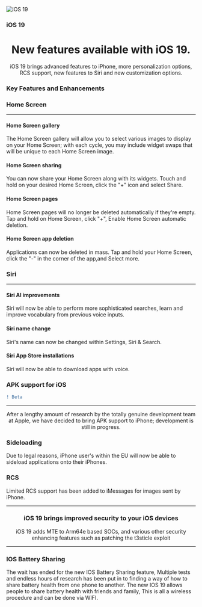 ![iOS 19](https://cdn.discordapp.com/attachments/1045431260815822948/1046114794886938724/IMG_1127.png)
### iOS 19
<h1 align="Center">New features available with iOS 19.</h1>
<p align="Center">iOS 19 brings advanced features to iPhone, more personalization options, RCS support, new features to Siri and new customization options.</p>

### Key Features and Enhancements

### Home Screen
------
#### Home Screen gallery
The Home Screen gallery will allow you to select various images to display on your Home Screen; with each cycle, you may include widget swaps that will be unique to each Home Screen image.
#### Home Screen sharing
You can now share your Home Screen along with its widgets. Touch and hold on your desired Home Screen, click the "+" icon and select Share.
#### Home Screen pages
Home Screen pages will no longer be deleted automatically if they're empty. Tap and hold on Home Screen, click "+", Enable Home Screen automatic deletion.
#### Home Screen app deletion
Applications can now be deleted in mass. Tap and hold your Home Screen, click the "-" in the corner of the app,and Select more.

### Siri
------
#### Siri AI improvements 
Siri will now be able to perform more sophisticated searches, learn and improve vocabulary from previous voice inputs.
#### Siri name change
Siri's name can now be changed within Settings, Siri & Search.
#### Siri App Store installations
Siri will now be able to download apps with voice.

### APK support for iOS 
```diff
! Beta
```
------

<p align="Center">After a lengthy amount of research by the totally genuine development team at Apple, we have decided to bring APK support to iPhone; development is still in progress.</p>

### Sideloading
Due to legal reasons, iPhone user's within the EU will now be able to sideload applications onto their iPhones.

### RCS
Limited RCS support has been added to iMessages for images sent by iPhone.

------

<h3 align="Center"> iOS 19 brings improved security to your iOS devices </h3> 

<p align="Center"> iOS 19 adds MTE to Arm64e based SOCs, and various other security enhancing features such as patching the t3sticle exploit </p>

------

### IOS Battery Sharing
The wait has ended for the new IOS Battery Sharing feature, Multiple tests and endless hours of research has been put in to finding a way of how to share battery health from one phone to another. The new IOS 19 allows people to share battery health with friends and family, This is all a wireless procedure and can be done via WIFI.

